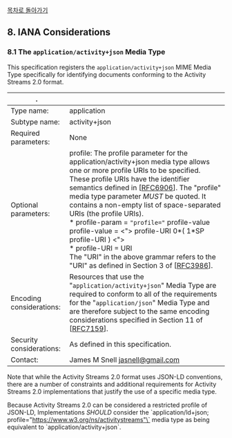 [목차로 돌아가기](ActivityStreams2.0Contents.md)

## 8. IANA Considerations

### 8.1 The `application/activity+json` Media Type

This specification registers the `application/activity+json` MIME Media Type specifically for identifying documents conforming to the Activity Streams 2.0 format.

.| |
---|---
Type name: | application
Subtype name: | activity+json
Required parameters: | None
Optional parameters: | profile: The profile parameter for the application/activity+json media type allows one or more profile URIs to be specified. These profile URIs have the identifier semantics defined in [[RFC6906](https://www.w3.org/TR/activitystreams-core/#bib-RFC6906)]. The "profile" media type parameter *MUST* be quoted. It contains a non-empty list of space-separated URIs (the profile URIs). </br> * profile-param = <code>"profile="</code> profile-value </br> profile-value = <"> profile-URI 0*( 1*SP profile-URI ) <"> </br> * profile-URI   = URI </br> The "URI" in the above grammar refers to the "URI" as defined in Section 3 of [[RFC3986](https://www.w3.org/TR/activitystreams-core/#bib-RFC3986)].
Encoding considerations: | Resources that use the "`application/activity+json`" Media Type are required to conform to all of the requirements for the "`application/json`" Media Type and are therefore subject to the same encoding considerations specified in Section 11 of [[RFC7159](https://www.w3.org/TR/activitystreams-core/#bib-RFC3986)].
Security considerations: | As defined in this specification.
Contact:  | James M Snell <jasnell@gmail.com>

Note that while the Activity Streams 2.0 format uses JSON-LD conventions, there are a number of constraints and additional requirements for Activity Streams 2.0 implementations that justify the use of a specific media type.

Because Activity Streams 2.0 can be considered a restricted profile of JSON-LD, Implementations *SHOULD* consider the \`application/ld+json; profile="https://www.w3.org/ns/activitystreams"\` media type as being equivalent to \`application/activity+json\`.
